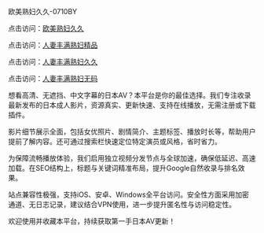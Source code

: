 欧美熟妇久久-0710BY

点击访问：<a href="https://heiliaoxwd5i8.pages.dev">欧美熟妇久久</a>

点击访问：<a href="https://heiliaowt0d7p.pages.dev">人妻丰满熟妇精品</a>

点击访问：<a href="https://heiliaoga6s9v.pages.dev">人妻丰满熟妇久久</a>

点击访问：<a href="https://heiliaoow5kzm.pages.dev">人妻丰满熟妇无码</a>

想看高清、无遮挡、中文字幕的日本AV？本平台是你的最佳选择。我们专注收录最新发布的日本成人影片，资源真实、更新快速、支持在线播放，无需注册或下载插件。

影片细节展示全面，包括女优照片、剧情简介、主题标签、播放时长等，帮助用户提前了解内容。还可通过搜索栏快速定位特定演员或风格，省时省力。

为保障流畅播放体验，我们启用独立视频分发节点与全球加速，确保低延迟、高速加载。在SEO结构上，标题与关键词精准布局，提升Google自然收录与排名效果。

站点兼容性极强，支持iOS、安卓、Windows全平台访问。安全性方面采用加密通道、无日志记录，建议结合VPN使用，进一步提升匿名性与访问稳定性。

欢迎使用并收藏本平台，持续获取第一手日本AV更新！

<span style="display:none;">[Canonical link]( https://github.com/ribenaaa1111/429277 ）</span>
